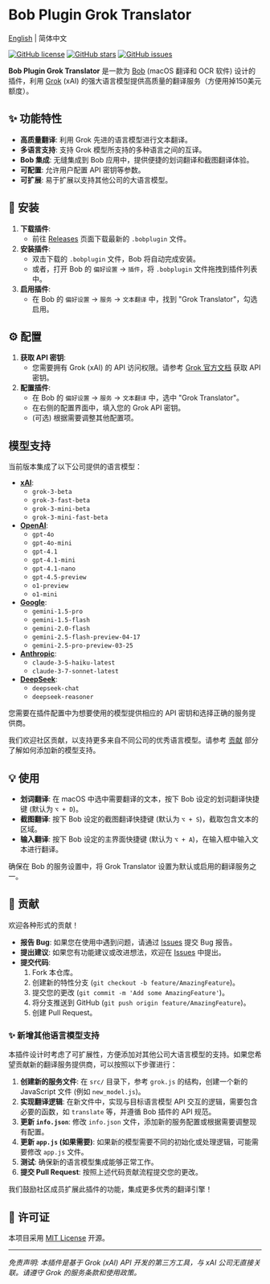 # Bob Plugin Grok Translator

[English](README-en.md) | 简体中文

[![GitHub license](https://img.shields.io/github/license/n-AChegYag/bob-plugin-grok-translator)](https://github.com/n-AChegYag/bob-plugin-grok-translator/blob/main/LICENSE)
[![GitHub stars](https://img.shields.io/github/stars/n-AChegYag/bob-plugin-grok-translator)](https://github.com/n-AChegYag/bob-plugin-grok-translator/stargazers)
[![GitHub issues](https://img.shields.io/github/issues/n-AChegYag/bob-plugin-grok-translator)](https://github.com/n-AChegYag/bob-plugin-grok-translator/issues)

**Bob Plugin Grok Translator** 是一款为 [Bob](https://bobtranslate.com/) (macOS 翻译和 OCR 软件) 设计的插件，利用 [Grok](https://grok.x.ai/) (xAI) 的强大语言模型提供高质量的翻译服务（方便用掉150美元额度）。

## ✨ 功能特性

*   **高质量翻译**: 利用 Grok 先进的语言模型进行文本翻译。
*   **多语言支持**: 支持 Grok 模型所支持的多种语言之间的互译。
*   **Bob 集成**: 无缝集成到 Bob 应用中，提供便捷的划词翻译和截图翻译体验。
*   **可配置**: 允许用户配置 API 密钥等参数。
*   **可扩展**: 易于扩展以支持其他公司的大语言模型。

## 🚀 安装

1.  **下载插件**:
    *   前往 [Releases](https://github.com/n-AChegYag/bob-plugin-grok-translator/releases) 页面下载最新的 `.bobplugin` 文件。
2.  **安装插件**:
    *   双击下载的 `.bobplugin` 文件，Bob 将自动完成安装。
    *   或者，打开 Bob 的 `偏好设置` -> `插件`，将 `.bobplugin` 文件拖拽到插件列表中。
3.  **启用插件**:
    *   在 Bob 的 `偏好设置` -> `服务` -> `文本翻译` 中，找到 "Grok Translator"，勾选启用。

## ⚙️ 配置

1.  **获取 API 密钥**:
    *   您需要拥有 Grok (xAI) 的 API 访问权限。请参考 [Grok 官方文档](https://grok.x.ai/) 获取 API 密钥。
2.  **配置插件**:
    *   在 Bob 的 `偏好设置` -> `服务` -> `文本翻译` 中，选中 "Grok Translator"。
    *   在右侧的配置界面中，填入您的 Grok API 密钥。
    *   (可选) 根据需要调整其他配置项。

## 模型支持

当前版本集成了以下公司提供的语言模型：

*   **[xAI](https://x.ai/)**:
    *   `grok-3-beta`
    *   `grok-3-fast-beta`
    *   `grok-3-mini-beta`
    *   `grok-3-mini-fast-beta`
*   **[OpenAI](https://openai.com/)**:
    *   `gpt-4o`
    *   `gpt-4o-mini`
    *   `gpt-4.1`
    *   `gpt-4.1-mini`
    *   `gpt-4.1-nano`
    *   `gpt-4.5-preview`
    *   `o1-preview`
    *   `o1-mini`
*   **[Google](https://ai.google/)**:
    *   `gemini-1.5-pro`
    *   `gemini-1.5-flash`
    *   `gemini-2.0-flash`
    *   `gemini-2.5-flash-preview-04-17`
    *   `gemini-2.5-pro-preview-03-25`
*   **[Anthropic](https://www.anthropic.com/)**:
    *   `claude-3-5-haiku-latest`
    *   `claude-3-7-sonnet-latest`
*   **[DeepSeek](https://www.deepseek.com/)**:
    *   `deepseek-chat`
    *   `deepseek-reasoner`

您需要在插件配置中为想要使用的模型提供相应的 API 密钥和选择正确的服务提供商。

我们欢迎社区贡献，以支持更多来自不同公司的优秀语言模型。请参考 [贡献](#-贡献) 部分了解如何添加新的模型支持。

## 💡 使用

*   **划词翻译**: 在 macOS 中选中需要翻译的文本，按下 Bob 设定的划词翻译快捷键 (默认为 `⌥ + D`)。
*   **截图翻译**: 按下 Bob 设定的截图翻译快捷键 (默认为 `⌥ + S`)，截取包含文本的区域。
*   **输入翻译**: 按下 Bob 设定的主界面快捷键 (默认为 `⌥ + A`)，在输入框中输入文本进行翻译。

确保在 Bob 的服务设置中，将 Grok Translator 设置为默认或启用的翻译服务之一。

## 🤝 贡献

欢迎各种形式的贡献！

*   **报告 Bug**: 如果您在使用中遇到问题，请通过 [Issues](https://github.com/n-AChegYag/bob-plugin-grok-translator/issues) 提交 Bug 报告。
*   **提出建议**: 如果您有功能建议或改进想法，欢迎在 [Issues](https://github.com/n-AChegYag/bob-plugin-grok-translator/issues) 中提出。
*   **提交代码**:
    1.  Fork 本仓库。
    2.  创建新的特性分支 (`git checkout -b feature/AmazingFeature`)。
    3.  提交您的更改 (`git commit -m 'Add some AmazingFeature'`)。
    4.  将分支推送到 GitHub (`git push origin feature/AmazingFeature`)。
    5.  创建 Pull Request。

### ✨ 新增其他语言模型支持

本插件设计时考虑了可扩展性，方便添加对其他公司大语言模型的支持。如果您希望贡献新的翻译服务提供商，可以按照以下步骤进行：

1.  **创建新的服务文件**: 在 `src/` 目录下，参考 `grok.js` 的结构，创建一个新的 JavaScript 文件 (例如 `new_model.js`)。
2.  **实现翻译逻辑**: 在新文件中，实现与目标语言模型 API 交互的逻辑，需要包含必要的函数，如 `translate` 等，并遵循 Bob 插件的 API 规范。
3.  **更新 `info.json`**: 修改 `info.json` 文件，添加新的服务配置或根据需要调整现有配置。
4.  **更新 `app.js` (如果需要)**: 如果新的模型需要不同的初始化或处理逻辑，可能需要修改 `app.js` 文件。
5.  **测试**: 确保新的语言模型集成能够正常工作。
6.  **提交 Pull Request**: 按照上述代码贡献流程提交您的更改。

我们鼓励社区成员扩展此插件的功能，集成更多优秀的翻译引擎！

## 📄 许可证

本项目采用 [MIT License](LICENSE) 开源。

---

*免责声明: 本插件是基于 Grok (xAI) API 开发的第三方工具，与 xAI 公司无直接关联。请遵守 Grok 的服务条款和使用政策。*
